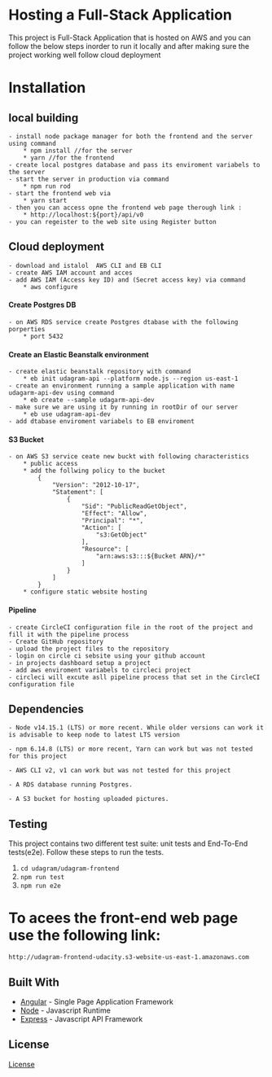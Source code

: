 # Hosting a Full-Stack Application

This project is Full-Stack Application that is hosted on AWS and you can follow the below steps inorder to run it locally and after making sure the project working well follow cloud deployment 
# Installation

## local building
    - install node package manager for both the frontend and the server using command 
        * npm install //for the server
        * yarn //for the frontend
    - create local postgres database and pass its enviroment variabels to the server 
    - start the server in production via command 
        * npm run rod
    - start the frontend web via 
        * yarn start
    - then you can access opne the frontend web page therough link : 
        * http://localhost:${port}/api/v0
    - you can regeister to the web site using Register button 

## Cloud deployment
    - download and istalol  AWS CLI and EB CLI
    - create AWS IAM account and acces
    - add AWS IAM (Access key ID) and (Secret access key) via command 
        * aws configure
#### Create Postgres DB
    - on AWS RDS service create Postgres dtabase with the following porperties 
        * port 5432
#### Create an Elastic Beanstalk environment
    - create elastic beanstalk repository with command
        * eb init udagram-api --platform node.js --region us-east-1
    - create an environment running a sample application with name udagarm-api-dev using command
        * eb create --sample udagarm-api-dev
    - make sure we are using it by running in rootDir of our server
        * eb use udagram-api-dev
    - add dtabase enviroment variabels to EB enviroment
#### S3 Bucket
    - on AWS S3 service ceate new buckt with following characteristics
        * public access
        * add the follwing policy to the bucket 
            {
                "Version": "2012-10-17",
                "Statement": [
                    {
                        "Sid": "PublicReadGetObject",
                        "Effect": "Allow",
                        "Principal": "*",
                        "Action": [
                            "s3:GetObject"
                        ],
                        "Resource": [
                            "arn:aws:s3:::${Bucket ARN}/*"
                        ]
                    }
                ]
            }
        * configure static website hosting

#### Pipeline 
    - create CircleCI configuration file in the root of the project and fill it with the pipeline process 
    - Create GitHub repository
    - upload the project files to the repository
    - login on circle ci sebsite using your github account
    - in projects dashboard setup a project
    - add aws enviroment variabels to circleci project
    - circleci will excute asll pipeline process that set in the CircleCI configuration file     

## Dependencies

```
- Node v14.15.1 (LTS) or more recent. While older versions can work it is advisable to keep node to latest LTS version

- npm 6.14.8 (LTS) or more recent, Yarn can work but was not tested for this project

- AWS CLI v2, v1 can work but was not tested for this project

- A RDS database running Postgres.

- A S3 bucket for hosting uploaded pictures.

```

## Testing

This project contains two different test suite: unit tests and End-To-End tests(e2e). Follow these steps to run the tests.

1. `cd udagram/udagram-frontend`
1. `npm run test`
1. `npm run e2e`

# To acees the front-end web page use the following link:

    http://udagram-frontend-udacity.s3-website-us-east-1.amazonaws.com

## Built With

- [Angular](https://angular.io/) - Single Page Application Framework
- [Node](https://nodejs.org) - Javascript Runtime
- [Express](https://expressjs.com/) - Javascript API Framework

## License

[License](LICENSE.txt)
